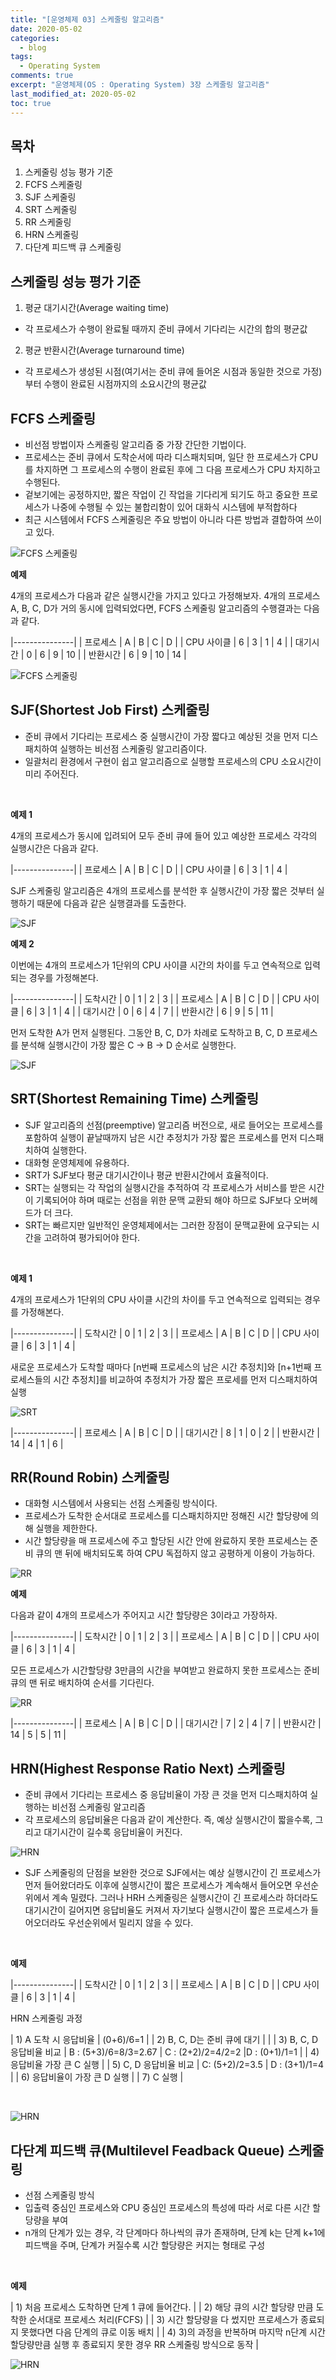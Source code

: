 ```yaml
---
title: "[운영체제 03] 스케줄링 알고리즘"
date: 2020-05-02
categories:
  - blog
tags:
  - Operating System
comments: true
excerpt: "운영체제(OS : Operating System) 3장 스케줄링 알고리즘"
last_modified_at: 2020-05-02
toc: true
---
```


## 목차
1. 스케줄링 성능 평가 기준
2. FCFS 스케줄링
3. SJF 스케줄링
4. SRT 스케줄링
5. RR 스케줄링
6. HRN 스케줄링
7. 다단계 피드백 큐 스케줄링



## 스케줄링 성능 평가 기준

1. 평균 대기시간(Average waiting time) 
- 각 프로세스가 수행이 완료될 때까지 준비 큐에서 기다리는 시간의 합의 평균값

2. 평균 반환시간(Average turnaround time)
- 각 프로세스가 생성된 시점(여기서는 준비 큐에 들어온 시점과 동일한 것으로 가정)부터 수행이 완료된 시점까지의 소요시간의 평균값

## FCFS 스케줄링

- 비선점 방법이자 스케줄링 알고리즘 중 가장 간단한 기법이다.
- 프로세스는 준비 큐에서 도착순서에 따라 디스패치되며, 일단 한 프로세스가 CPU를 차지하면 그 프로세스의 수행이 완료된 후에 그 다음 프로세스가 CPU 차지하고 수행된다.
- 겉보기에는 공정하지만, 짧은 작업이 긴 작업을 기다리게 되기도 하고 중요한 프로세스가 나중에 수행될 수 있는 불합리함이 있어 대화식 시스템에 부적합하다
- 최근 시스템에서 FCFS 스케줄링은 주요 방법이 아니라 다른 방법과 결합하여 쓰이고 있다.


![FCFS 스케줄링](\assets\images\os\os09.png)

**예제**

4개의 프로세스가 다음과 같은 실행시간을 가지고 있다고 가정해보자. 4개의 프로세스 A, B, C, D가 거의 동시에 입력되었다면, FCFS 스케줄링 알고리즘의 수행결과는 다음과 같다.

|---------------|
| 프로세스 | A   | B   | C  | D   |
| CPU 사이클 | 6   | 3   | 1   | 4   |
| 대기시간 | 0   | 6   | 9   | 10   |
| 반환시간 | 6   | 9   | 10   | 14   |


![FCFS 스케줄링](\assets\images\os\os10.png)

## SJF(Shortest Job First) 스케줄링

- 준비 큐에서 기다리는 프로세스 중 실행시간이 가장 짧다고 예상된 것을 먼저 디스패치하여 실행하는 비선점 스케줄링 알고리즘이다.
- 일괄처리 환경에서 구현이 쉽고 알고리즘으로 실행할 프로세스의 CPU 소요시간이 미리 주어진다.

<br/>

**예제 1**

4개의 프로세스가 동시에 입려되어 모두 준비 큐에 들어 있고 예상한 프로세스 각각의 실행시간은 다음과 같다. 

|---------------|
| 프로세스 | A   | B   | C  | D   |
| CPU 사이클 | 6   | 3   | 1   | 4   |


SJF 스케줄링 알고리즘은 4개의 프로세스를 분석한 후 실행시간이 가장 짧은 것부터 실행하기 때문에 다음과 같은 실행결과를 도출한다.


![SJF](\assets\images\os\os11.png)


**예제 2**

이번에는 4개의 프로세스가 1단위의 CPU 사이클 시간의 차이를 두고 연속적으로 입력되는 경우를 가정해본다. 


|---------------|
| 도착시간 | 0   | 1   | 2  | 3   |
| 프로세스 | A   | B   | C  | D   |
| CPU 사이클 | 6   | 3   | 1   | 4   |
| 대기시간 | 0   | 6   | 4   | 7   |
| 반환시간 | 6   | 9   | 5  | 11   |


먼저 도착한 A가 먼저 실행된다. 그동안 B, C, D가 차례로 도착하고 B, C, D 프로세스를 분석해 실행시간이 가장 짧은 C -> B -> D 순서로 실행한다. 


![SJF](\assets\images\os\os12.png)



## SRT(Shortest Remaining Time) 스케줄링

- SJF 알고리즘의 선점(preemptive) 알고리즘 버전으로, 새로 들어오는 프로세스를 포함하여 실행이 끝날때까지 남은 시간 추정치가 가장 짧은 프로세스를 먼저 디스패치하여 실행한다.
- 대화형 운영체제에 유용하다.
- SRT가 SJF보다 평균 대기시간이나 평균 반환시간에서 효율적이다.
- SRT는 실행되는 각 작업의 실행시간을 추적하여 각 프로세스가 서비스를 받은 시간이 기록되어야 하며 때로는 선점을 위한 문맥 교환되 해야 하므로 SJF보다 오버헤드가 더 크다.
- SRT는 빠르지만 일반적인 운영체제에서는 그러한 장점이 문맥교환에 요구되는 시간을 고려하여 평가되어야 한다.

<br/>

**예제 1**

4개의 프로세스가 1단위의 CPU 사이클 시간의 차이를 두고 연속적으로 입력되는 경우를 가정해본다. 

|---------------|
| 도착시간 | 0   | 1   | 2  | 3   |
| 프로세스 | A   | B   | C  | D   |
| CPU 사이클 | 6   | 3   | 1   | 4   |


새로운 프로세스가 도착할 때마다 [n번째 프로세스의 남은 시간 추정치]와 [n+1번째 프로세스들의 시간 추정치]를 비교하여 추정치가 가장 짧은 프로세를 먼저 디스패치하여 실행 

![SRT](\assets\images\os\os13.png)


|---------------|
| 프로세스 | A   | B   | C  | D   |
| 대기시간 | 8   | 1   | 0   | 2   |
| 반환시간 | 14   | 4   | 1  | 6   |


## RR(Round Robin) 스케줄링

- 대화형 시스템에서 사용되는 선점 스케줄링 방식이다.
- 프로세스가 도착한 순서대로 프로세스를 디스패치하지만 정해진 시간 할당량에 의해 실행을 제한한다.
- 시간 할당량을 매 프로세스에 주고 할당된 시간 안에 완료하지 못한 프로세스는 준비 큐의 맨 뒤에 배치되도록 하여 CPU 독접하지 않고 공평하게 이용이 가능하다.


![RR](\assets\images\os\os14.png)


**예제**

다음과 같이 4개의 프로세스가 주어지고 시간 할당량은 3이라고 가장하자.

|---------------|
| 도착시간 | 0   | 1   | 2  | 3   |
| 프로세스 | A   | B   | C  | D   |
| CPU 사이클 | 6   | 3   | 1   | 4   |


모든 프로세스가 시간할당량 3만큼의 시간을 부여받고 완료하지 못한 프로세스는 준비 큐의 맨 뒤로 배치하여 순서를 기다린다.

![RR](\assets\images\os\os15.png)


|---------------|
| 프로세스 | A   | B   | C  | D   |
| 대기시간 | 7   | 2   | 4   | 7   |
| 반환시간 | 14   | 5   | 5  | 11   |




## HRN(Highest Response Ratio Next) 스케줄링

- 준비 큐에서 기다리는 프로세스 중 응답비율이 가장 큰 것을 먼저 디스패치하여 실행하는 비선점 스케줄링 알고리즘
- 각 프로세스의 응답비율은 다음과 같이 계산한다. 즉, 예상 실행시간이 짧을수록, 그리고 대기시간이 길수록 응답비율이 커진다.

![HRN](\assets\images\os\os16.png)


- SJF 스케줄링의 단점을 보완한 것으로 SJF에서는 예상 실행시간이 긴 프로세스가 먼저 들어왔더라도 이후에 실행시간이 짧은 프로세스가 계속해서 들어오면 우선순위에서 계속 밀렸다. 그러나 HRH 스케줄링은 실행시간이 긴 프로세스라 하더라도 대기시간이 길어지면 응답비율도 커져서 자기보다 실행시간이 짧은 프로세스가 들어오더라도 우선순위에서 밀리지 않을 수 있다.

<br/>

**예제**

|---------------|
| 도착시간 | 0   | 1   | 2  | 3   |
| 프로세스 | A   | B   | C  | D   |
| CPU 사이클 | 6   | 3   | 1   | 4   |


HRN 스케줄링 과정

| 1) A 도착 시 응답비율 |  (0+6)/6=1  |
| 2) B, C, D는 준비 큐에 대기  |      |
| 3) B, C, D 응답비율 비교  |  B : (5+3)/6=8/3=2.67 |  C : (2+2)/2=4/2=2 |D : (0+1)/1=1  |
| 4) 응답비율 가장 큰 C 실행  |
| 5) C, D 응답비율 비교 |   C: (5+2)/2=3.5  | D :  (3+1)/1=4  |
| 6) 응답비율이 가장 큰 D 실행  |
| 7) C 실행    |

<br/>


![HRN](\assets\images\os\os17.png)



## 다단계 피드백 큐(Multilevel Feadback Queue) 스케줄링
- 선점 스케줄링 방식
- 입출력 중심인 프로세스와 CPU 중심인 프로세스의 특성에 따라 서로 다른 시간 할당량을 부여
- n개의 단계가 있는 경우, 각 단계마다 하나씩의 큐가 존재하며, 단계 k는 단계 k+1에 피드백을 주며, 단계가 커질수록 시간 할당량은 커지는 형태로 구성

<br/>

**예제**

| 1) 처음 프로세스 도착하면 단계 1 큐에 들어간다. |
| 2) 해당 큐의 시간 할당량 만큼 도착한 순서대로 프로세스 처리(FCFS)  |
| 3) 시간 할당량을 다 썼지만 프로세스가 종료되지 못했다면 다음 단계의 큐로 이동 배치 |
| 4) 3)의 과정을 반복하며 마지막 n단계 시간 할당량만큼 실행 후 종료되지 못한 경우 RR 스케줄링 방식으로 동작 |


![HRN](\assets\images\os\os18.png)
